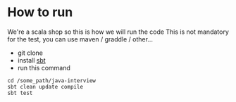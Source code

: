 # How to run

We're a scala shop so this is how we will run the code
This is not mandatory for the test, you can use maven / graddle / other...

* git clone
* install [sbt](https://www.scala-sbt.org/)
* run this command

```
cd /some_path/java-interview
sbt clean update compile
sbt test
```
